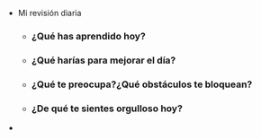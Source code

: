 - Mi revisión diaria
	- ### ¿Qué has aprendido hoy?
	- ### ¿Qué harías para mejorar el día?
	- ### ¿Qué te preocupa?¿Qué obstáculos te bloquean?
	- ### ¿De qué te sientes orgulloso hoy?
-